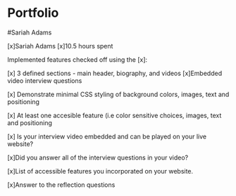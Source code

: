 # Portfolio
#Sariah Adams

[x]Sariah Adams
[x]10.5 hours spent

Implemented features checked off using the [x]:

[x] 3 defined sections - main header, biography, and videos
[x]Embedded video interview questions

[x] Demonstrate minimal CSS styling of background colors, images, text and positioning

[x] At least one accesible feature (i.e color sensitive choices, images, text and positioning

[x] Is your interview video embedded and can be played on your live website?

[x]Did you answer all of the interview questions in your video?


[x]List of accessible features you incorporated on your website.

[x]Answer to the reflection questions
